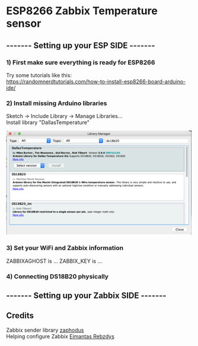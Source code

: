 # ESP8266 Zabbix Temperature sensor

## ------- Setting up your ESP SIDE -------
### 1) First make sure everything is ready for ESP8266
Try some tutorials like this:  
https://randomnerdtutorials.com/how-to-install-esp8266-board-arduino-ide/


### 2) Install missing Arduino libraries
Sketch -> Include Library -> Manage Libraries...  
Install library "DallasTemperature"  

<img src="DS18B20_lib.png" width="500">  


### 3) Set your WiFi and Zabbix information

ZABBIXAGHOST is ...
ZABBIX_KEY is ...

### 4) Connecting DS18B20 physically
  
  
  


## ------- Setting up your Zabbix SIDE -------




## Credits
Zabbix sender library [zaphodus](https://github.com/zaphodus/ESP8266ZabbixSender)  
Helping configure Zabbix [Eimantas Rebzdys](https://github.com/EimantasRebzdys)
